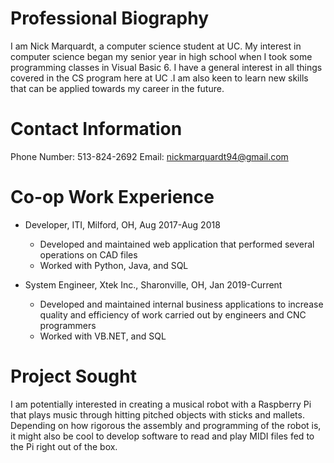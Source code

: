 # Professional Biography

I am Nick Marquardt, a computer science student at UC. My interest in computer science began my senior year in high school when I took some programming classes in Visual Basic 6. I have a general interest in all things covered in the CS program here at UC .I am also keen to learn new skills that can be applied towards my career in the future.

# Contact Information

Phone Number:  513-824-2692
Email:  nickmarquardt94@gmail.com

# Co-op Work Experience
* Developer, ITI, Milford, OH, Aug 2017-Aug 2018
	* Developed and maintained web application that performed several operations on CAD files
	* Worked with Python, Java, and SQL

* System Engineer, Xtek Inc., Sharonville, OH, Jan 2019-Current
	* Developed and maintained internal business applications to increase quality and efficiency of work carried out by engineers and CNC programmers
	* Worked with VB.NET, and SQL

# Project Sought

I am potentially interested in creating a musical robot with a Raspberry Pi that plays music through hitting pitched objects with sticks and mallets. Depending on how rigorous the assembly and programming of the robot is, it might also be cool to develop software to read and play MIDI files fed to the Pi right out of the box.
